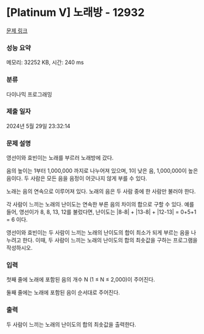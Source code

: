 # [Platinum V] 노래방 - 12932 

[문제 링크](https://www.acmicpc.net/problem/12932) 

### 성능 요약

메모리: 32252 KB, 시간: 240 ms

### 분류

다이나믹 프로그래밍

### 제출 일자

2024년 5월 29일 23:32:14

### 문제 설명

<p>영선이와 효빈이는 노래를 부르러 노래방에 갔다.</p>

<p>음의 높이는 1부터 1,000,000 까지로 나누어져 있으며, 1이 낮은 음, 1,000,000이 높은 음이다. 두 사람은 모든 음을 음정이 어긋나지 않게 부를 수 있다.</p>

<p>노래는 음의 연속으로 이루어져 있다. 노래의 음은 두 사람 중에 한 사람만 불러야 한다.</p>

<p>각 사람이 느끼는 노래의 난이도는 연속한 부른 음의 차이의 합으로 구할 수 있다. 예를 들어, 영선이가 8, 8, 13, 12를 불렀다면, 난이도는 |8-8| + |13-8| + |12-13| = 0+5+1 = 6 이다.</p>

<p>영선이와 효빈이는 두 사람이 느끼는 노래의 난이도의 합이 최소가 되게 부르는 음을 나누려고 한다. 이때, 두 사람이 느끼는 노래의 난이도의 합의 최솟값을 구하는 프로그램을 작성하시오.</p>

### 입력 

 <p>첫째 줄에 노래에 포함된 음의 개수 N (1 ≤ N ≤ 2,000)이 주어진다.</p>

<p>둘째 줄에는 노래에 포함된 음이 순서대로 주어진다.</p>

### 출력 

 <p>두 사람이 느끼는 노래의 난이도의 합의 최솟값을 출력한다.</p>

